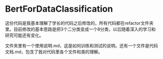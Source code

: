 # BertForDataClassification
这份代码是我基本理解了学长的代码之后修改的，所有代码都在refactor文件夹里。目前修改的基本思路是把3个二分类变成一个8分类，以后随着深入的学习和研究可能还有变化。

文件夹里有一个使用说明.md，这是如何训练和测试的说明。还有一个文件是代码文档.md，包含了我对代码里各个文件和类的理解。

